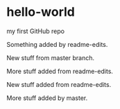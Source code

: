 # hello-world
my first GitHub repo

Something added by readme-edits.

New stuff from master branch.

More stuff added from readme-edits.

New stuff added from readme-edits.

More stuff added by master.
